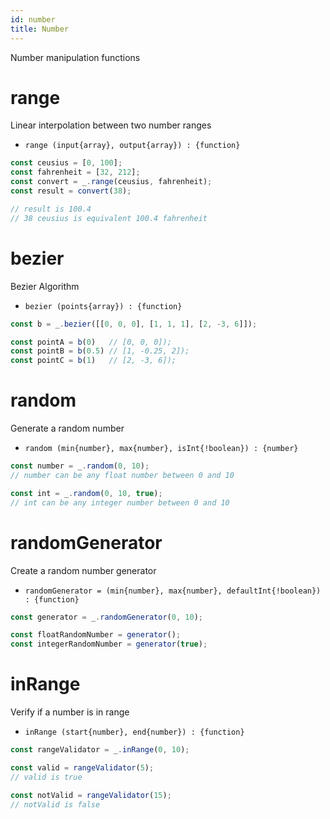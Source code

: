 ```yaml
---
id: number
title: Number
---
```


Number manipulation functions

# range
Linear interpolation between two number ranges

 - `range (input{array}, output{array}) : {function}`

```js
const ceusius = [0, 100];
const fahrenheit = [32, 212];
const convert = _.range(ceusius, fahrenheit);
const result = convert(38);

// result is 100.4
// 38 ceusius is equivalent 100.4 fahrenheit
```
# bezier
Bezier Algorithm

 - `bezier (points{array}) : {function}`

```js
const b = _.bezier([[0, 0, 0], [1, 1, 1], [2, -3, 6]]);

const pointA = b(0)   // [0, 0, 0]);
const pointB = b(0.5) // [1, -0.25, 2]);
const pointC = b(1)   // [2, -3, 6]);
```

# random
Generate a random number

 - `random (min{number}, max{number}, isInt{!boolean}) : {number}`

```js
const number = _.random(0, 10);
// number can be any float number between 0 and 10

const int = _.random(0, 10, true);
// int can be any integer number between 0 and 10
```

# randomGenerator
Create a random number generator

 - `randomGenerator = (min{number}, max{number}, defaultInt{!boolean}) : {function}`

```js
const generator = _.randomGenerator(0, 10);

const floatRandomNumber = generator();
const integerRandomNumber = generator(true);
```

# inRange

Verify if a number is in range

 - `inRange (start{number}, end{number}) : {function}`

```js
const rangeValidator = _.inRange(0, 10);

const valid = rangeValidator(5);
// valid is true

const notValid = rangeValidator(15);
// notValid is false
```
